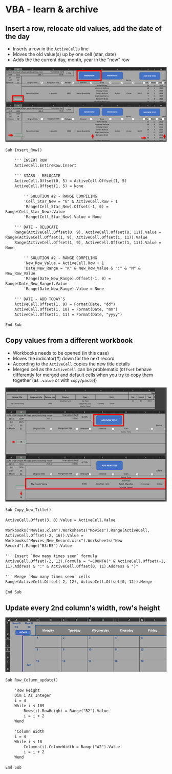# VBA - learn & archive

## Insert a row, relocate old values, add the date of the day
- Inserts a row in the `ActiveCell`s line
- Moves the old value(s) up by one cell (star, date)
- Adds the the current day, month, year in the "new" row

<div align="center">
    <img src="docs/insert_row.png" </img> 
</div>

```
Sub Insert_Row()
    
    ''' INSERT ROW
    ActiveCell.EntireRow.Insert
    
    ''' STARS - RELOCATE
    ActiveCell.Offset(0, 5) = ActiveCell.Offset(1, 5)
    ActiveCell.Offset(1, 5) = None
    
        '' SOLUTION #2 - RANGE COMPILING
        'Cell_Star_New = "G" & ActiveCell.Row + 1
        'Range(Cell_Star_New).Offset(-1, 0) = Range(Cell_Star_New).Value
        'Range(Cell_Star_New).Value = None
    
    ''' DATE - RELOCATE
    Range(ActiveCell.Offset(0, 9), ActiveCell.Offset(0, 11)).Value = Range(ActiveCell.Offset(1, 9), ActiveCell.Offset(1, 11)).Value
    Range(ActiveCell.Offset(1, 9), ActiveCell.Offset(1, 11)).Value = None
    
        '' SOLUTION #2 - RANGE COMPILING
        'New_Row_Value = ActiveCell.Row + 1
        'Date_New_Range = "K" & New_Row_Value & ":" & "M" & New_Row_Value
        'Range(Date_New_Range).Offset(-1, 0) = Range(Date_New_Range).Value
        'Range(Date_New_Range).Value = None
    
    ''' DATE - ADD TODAY`S
    ActiveCell.Offset(1, 9) = Format(Date, "dd")
    ActiveCell.Offset(1, 10) = Format(Date, "mm")
    ActiveCell.Offset(1, 11) = Format(Date, "yyyy")

End Sub
```

## Copy values from a different workbook
- Workbooks needs to be opened (in this case)
- Moves the indicator(#) down for the next record
- According to the `ActiveCell` copies the new title details
- Merged cell as the `ActiveCell` can be problematic (`Offset` behave differently for merged and default cells when you try to copy them together (as `.value` or with `copy/paste`))

<div align="center">
    <img src="docs/add_new_title.png" </img> 
</div>

```
Sub Copy_New_Title()

ActiveCell.Offset(3, 0).Value = ActiveCell.Value

Workbooks("Movies.xlsm").Worksheets("Movies").Range(ActiveCell, ActiveCell.Offset(-2, 16)).Value = Workbooks("Movies_New_Record.xlsx").Worksheets("New Record").Range("B3:R5").Value

''' Insert `How many times seen` formula
ActiveCell.Offset(-2, 12).Formula = "=COUNTA(" & ActiveCell.Offset(-2, 11).Address & ":" & ActiveCell.Offset(0, 11).Address & ")"

''' Merge `How many times seen` cells
Range(ActiveCell.Offset(-2, 12), ActiveCell.Offset(0, 12)).Merge

End Sub
```

## Update every 2nd column's width, row's height
<div align="center">
    <img src="docs/update_row_column.png" </img> 
</div>

```
Sub Row_Column_update()
    
    'Row Height
    Dim i As Integer
    i = 4
    While i < 109
        Rows(i).RowHeight = Range("B2").Value
        i = i + 2
    Wend
    
    'Column Width
    i = 4
    While i < 18
        Columns(i).ColumnWidth = Range("A2").Value
        i = i + 2
    Wend
    
End Sub
```
